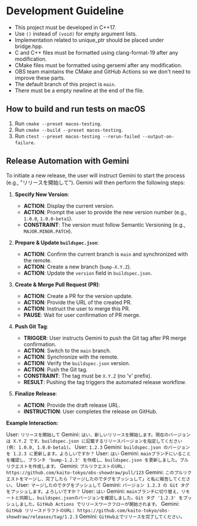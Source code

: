 # Development Guideline

- This project must be developed in C++17.
- Use `()` instead of `(void)` for empty argument lists.
- Implementation related to unique_ptr should be placed under bridge.hpp.
- C and C++ files must be formatted using clang-format-19 after any modification.
- CMake files must be formatted using gersemi after any modification.
- OBS team maintains the CMake and GitHub Actions so we don't need to improve these parts.
- The default branch of this project is `main`.
- There must be a empty newline at the end of the file.

## How to build and run tests on macOS

1. Run `cmake --preset macos-testing`.
2. Run `cmake --build --preset macos-testing`.
3. Run `ctest --preset macos-testing --rerun-failed --output-on-failure`.

## Release Automation with Gemini

To initiate a new release, the user will instruct Gemini to start the process (e.g., "リリースを開始して"). Gemini will then perform the following steps:

1.  **Specify New Version**:
    *   **ACTION**: Display the current version.
    *   **ACTION**: Prompt the user to provide the new version number (e.g., `1.0.0`, `1.0.0-beta1`).
    *   **CONSTRAINT**: The version must follow Semantic Versioning (e.g., `MAJOR.MINOR.PATCH`).

2.  **Prepare & Update `buildspec.json`**:
    *   **ACTION**: Confirm the current branch is `main` and synchronized with the remote.
    *   **ACTION**: Create a new branch (`bump-X.Y.Z`).
    *   **ACTION**: Update the `version` field in `buildspec.json`.

3.  **Create & Merge Pull Request (PR)**:
    *   **ACTION**: Create a PR for the version update.
    *   **ACTION**: Provide the URL of the created PR.
    *   **ACTION**: Instruct the user to merge this PR.
    *   **PAUSE**: Wait for user confirmation of PR merge.

4.  **Push Git Tag**:
    *   **TRIGGER**: User instructs Gemini to push the Git tag after PR merge confirmation.
    *   **ACTION**: Switch to the `main` branch.
    *   **ACTION**: Synchronize with the remote.
    *   **ACTION**: Verify the `buildspec.json` version.
    *   **ACTION**: Push the Git tag.
    *   **CONSTRAINT**: The tag must be `X.Y.Z` (no 'v' prefix).
    *   **RESULT**: Pushing the tag triggers the automated release workflow.

5.  **Finalize Release**:
    *   **ACTION**: Provide the draft release URL.
    *   **INSTRUCTION**: User completes the release on GitHub.

**Example Interaction:**

User: `リリースを開始して`
Gemini: `はい、新しいリリースを開始します。現在のバージョンは X.Y.Z です。buildspec.json に記載するリリースバージョンを指定してください (例: 1.0.0, 1.0.0-beta1)。`
User: `1.2.3`
Gemini: `buildspec.json のバージョンを 1.2.3 に更新します。よろしいですか？`
User: `はい`
Gemini: `mainブランチにいることを確認し、ブランチ 'bump-1.2.3' を作成し、buildspec.json を更新しました。プルリクエストを作成します。`
Gemini: `プルリクエストのURL: https://github.com/kaito-tokyo/obs-showdraw/pull/123`
Gemini: `このプルリクエストをマージし、完了したら「マージしたのでタグをプッシュして」と私に報告してください。`
User: `マージしたのでタグをプッシュして`
Gemini: `バージョン 1.2.3 の Git タグをプッシュします。よろしいですか？`
User: `はい`
Gemini: `mainブランチに切り替え、リモートと同期し、buildspec.jsonのバージョンを確認しました。Git タグ '1.2.3' をプッシュしました。GitHub Actions でリリースワークフローが開始されます。`
Gemini: `GitHub リリースドラフトのURL: https://github.com/kaito-tokyo/obs-showdraw/releases/tag/1.2.3`
Gemini: `GitHub上でリリースを完了してください。`